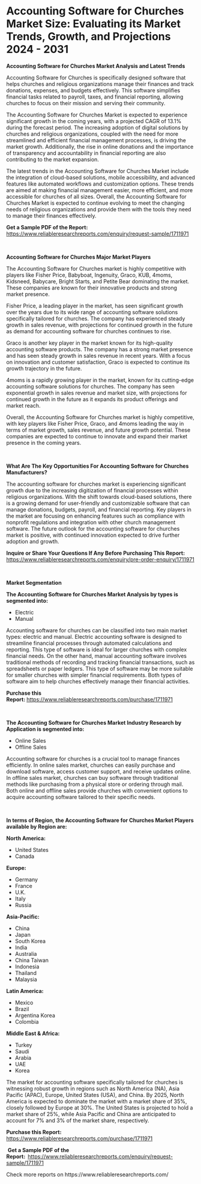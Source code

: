 <p><h1>Accounting Software for Churches Market Size: Evaluating its Market Trends, Growth, and Projections 2024 - 2031</h1></p><p><strong>Accounting Software for Churches Market Analysis and Latest Trends</strong></p>
<p><p>Accounting Software for Churches is specifically designed software that helps churches and religious organizations manage their finances and track donations, expenses, and budgets effectively. This software simplifies financial tasks related to payroll, taxes, and financial reporting, allowing churches to focus on their mission and serving their community.</p><p>The Accounting Software for Churches Market is expected to experience significant growth in the coming years, with a projected CAGR of 13.1% during the forecast period. The increasing adoption of digital solutions by churches and religious organizations, coupled with the need for more streamlined and efficient financial management processes, is driving the market growth. Additionally, the rise in online donations and the importance of transparency and accountability in financial reporting are also contributing to the market expansion.</p><p>The latest trends in the Accounting Software for Churches Market include the integration of cloud-based solutions, mobile accessibility, and advanced features like automated workflows and customization options. These trends are aimed at making financial management easier, more efficient, and more accessible for churches of all sizes. Overall, the Accounting Software for Churches Market is expected to continue evolving to meet the changing needs of religious organizations and provide them with the tools they need to manage their finances effectively.</p></p>
<p><strong>Get a Sample PDF of the Report:&nbsp;</strong> <a href="https://www.reliableresearchreports.com/enquiry/request-sample/1711971">https://www.reliableresearchreports.com/enquiry/request-sample/1711971</a></p>
<p>&nbsp;</p>
<p><strong>Accounting Software for Churches Major Market Players</strong></p>
<p><p>The Accounting Software for Churches market is highly competitive with players like Fisher Price, Babyboat, Ingenuity, Graco, KUB, 4moms, Kidsneed, Babycare, Bright Starts, and Petite Bear dominating the market. These companies are known for their innovative products and strong market presence.</p><p>Fisher Price, a leading player in the market, has seen significant growth over the years due to its wide range of accounting software solutions specifically tailored for churches. The company has experienced steady growth in sales revenue, with projections for continued growth in the future as demand for accounting software for churches continues to rise.</p><p>Graco is another key player in the market known for its high-quality accounting software products. The company has a strong market presence and has seen steady growth in sales revenue in recent years. With a focus on innovation and customer satisfaction, Graco is expected to continue its growth trajectory in the future.</p><p>4moms is a rapidly growing player in the market, known for its cutting-edge accounting software solutions for churches. The company has seen exponential growth in sales revenue and market size, with projections for continued growth in the future as it expands its product offerings and market reach.</p><p>Overall, the Accounting Software for Churches market is highly competitive, with key players like Fisher Price, Graco, and 4moms leading the way in terms of market growth, sales revenue, and future growth potential. These companies are expected to continue to innovate and expand their market presence in the coming years.</p></p>
<p>&nbsp;</p>
<p><strong>What Are The Key Opportunities For Accounting Software for Churches Manufacturers?</strong></p>
<p><p>The accounting software for churches market is experiencing significant growth due to the increasing digitization of financial processes within religious organizations. With the shift towards cloud-based solutions, there is a growing demand for user-friendly and customizable software that can manage donations, budgets, payroll, and financial reporting. Key players in the market are focusing on enhancing features such as compliance with nonprofit regulations and integration with other church management software. The future outlook for the accounting software for churches market is positive, with continued innovation expected to drive further adoption and growth.</p></p>
<p><strong>Inquire or Share Your Questions If Any Before Purchasing This Report:</strong> <a href="https://www.reliableresearchreports.com/enquiry/pre-order-enquiry/1711971">https://www.reliableresearchreports.com/enquiry/pre-order-enquiry/1711971</a></p>
<p>&nbsp;</p>
<p><strong>Market Segmentation</strong></p>
<p><strong>The Accounting Software for Churches Market Analysis by types is segmented into:</strong></p>
<p><ul><li>Electric</li><li>Manual</li></ul></p>
<p><p>Accounting software for churches can be classified into two main market types: electric and manual. Electric accounting software is designed to streamline financial processes through automated calculations and reporting. This type of software is ideal for larger churches with complex financial needs. On the other hand, manual accounting software involves traditional methods of recording and tracking financial transactions, such as spreadsheets or paper ledgers. This type of software may be more suitable for smaller churches with simpler financial requirements. Both types of software aim to help churches effectively manage their financial activities.</p></p>
<p><strong>Purchase this Report:&nbsp;</strong><a href="https://www.reliableresearchreports.com/purchase/1711971">https://www.reliableresearchreports.com/purchase/1711971</a></p>
<p>&nbsp;</p>
<p><strong>The Accounting Software for Churches Market Industry Research by Application is segmented into:</strong></p>
<p><ul><li>Online Sales</li><li>Offline Sales</li></ul></p>
<p><p>Accounting software for churches is a crucial tool to manage finances efficiently. In online sales market, churches can easily purchase and download software, access customer support, and receive updates online. In offline sales market, churches can buy software through traditional methods like purchasing from a physical store or ordering through mail. Both online and offline sales provide churches with convenient options to acquire accounting software tailored to their specific needs.</p></p>
<p>&nbsp;</p>
<p><strong>In terms of Region, the Accounting Software for Churches Market Players available by Region are:</strong></p>
<p>
    <p> <strong> North America: </strong>
        <ul>
            <li>United States</li>
            <li>Canada</li>
        </ul>
        </p> 
    <p> <strong> Europe: </strong>
        <ul>
            <li>Germany</li>
            <li>France</li>
            <li>U.K.</li>
            <li>Italy</li>
            <li>Russia</li>
        </ul>
        </p> 
    <p> <strong> Asia-Pacific: </strong>
        <ul>
            <li>China</li>
            <li>Japan</li>
            <li>South Korea</li>
            <li>India</li>
            <li>Australia</li>
            <li>China Taiwan</li>
            <li>Indonesia</li>
            <li>Thailand</li>
            <li>Malaysia</li>
        </ul>
        </p> 
    <p> <strong> Latin America: </strong>
        <ul>
            <li>Mexico</li>
            <li>Brazil</li>
            <li>Argentina Korea</li>
            <li>Colombia</li>
        </ul>
        </p> 
    <p> <strong> Middle East & Africa: </strong>
        <ul>
            <li>Turkey</li>
            <li>Saudi</li>
            <li>Arabia</li>
            <li>UAE</li>
            <li>Korea</li>
        </ul>
    </p>
    </p>
<p><p>The market for accounting software specifically tailored for churches is witnessing robust growth in regions such as North America (NA), Asia Pacific (APAC), Europe, United States (USA), and China. By 2025, North America is expected to dominate the market with a market share of 35%, closely followed by Europe at 30%. The United States is projected to hold a market share of 25%, while Asia Pacific and China are anticipated to account for 7% and 3% of the market share, respectively.</p></p>
<p><strong>Purchase this Report: </strong><a href="https://www.reliableresearchreports.com/purchase/1711971">https://www.reliableresearchreports.com/purchase/1711971</a></p>
<p>&nbsp;<strong>Get a Sample PDF of the Report:&nbsp;&nbsp;</strong><a href="https://www.reliableresearchreports.com/enquiry/request-sample/1711971">https://www.reliableresearchreports.com/enquiry/request-sample/1711971</a></p>
<p><strong></strong></p>
<p>Check more reports on https://www.reliableresearchreports.com/</p>